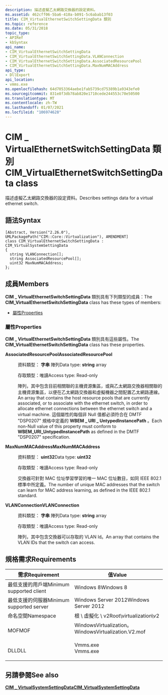 ```yaml
---
description: 描述虛擬乙太網路交換器的設定資料。
ms.assetid: 462cff06-5ba6-410a-b091-5c6abab13f03
title: CIM_VirtualEthernetSwitchSettingData 類別
ms.topic: reference
ms.date: 05/31/2018
topic_type:
- APIRef
- kbSyntax
api_name:
- CIM_VirtualEthernetSwitchSettingData
- CIM_VirtualEthernetSwitchSettingData.VLANConnection
- CIM_VirtualEthernetSwitchSettingData.AssociatedResourcePool
- CIM_VirtualEthernetSwitchSettingData.MaxNumMACAddress
api_type:
- DllExport
api_location:
- vmms.exe
ms.openlocfilehash: 64d7053364aebe1fab5739cd75389b1a9343efe0
ms.sourcegitcommit: 831e8f3db78ab820e1710cede244553c70e50500
ms.translationtype: MT
ms.contentlocale: zh-TW
ms.lasthandoff: 01/07/2021
ms.locfileid: "106974628"
---
```

# <a name="cim_virtualethernetswitchsettingdata-class"></a><span data-ttu-id="c0347-103">CIM \_ VirtualEthernetSwitchSettingData 類別</span><span class="sxs-lookup"><span data-stu-id="c0347-103">CIM\_VirtualEthernetSwitchSettingData class</span></span>

<span data-ttu-id="c0347-104">描述虛擬乙太網路交換器的設定資料。</span><span class="sxs-lookup"><span data-stu-id="c0347-104">Describes settings data for a virtual ethernet switch.</span></span>

## <a name="syntax"></a><span data-ttu-id="c0347-105">語法</span><span class="sxs-lookup"><span data-stu-id="c0347-105">Syntax</span></span>

``` syntax
[Abstract, Version("2.26.0"), UMLPackagePath("CIM::Core::Virtualization"), AMENDMENT]
class CIM_VirtualEthernetSwitchSettingData : CIM_VirtualSystemSettingData
{
  string VLANConnection[];
  string AssociatedResourcePool[];
  uint32 MaxNumMACAddress;
};
```

## <a name="members"></a><span data-ttu-id="c0347-106">成員</span><span class="sxs-lookup"><span data-stu-id="c0347-106">Members</span></span>

<span data-ttu-id="c0347-107">**CIM \_ VirtualEthernetSwitchSettingData** 類別具有下列類型的成員：</span><span class="sxs-lookup"><span data-stu-id="c0347-107">The **CIM\_VirtualEthernetSwitchSettingData** class has these types of members:</span></span>

-   [<span data-ttu-id="c0347-108">屬性</span><span class="sxs-lookup"><span data-stu-id="c0347-108">Properties</span></span>](#properties)

### <a name="properties"></a><span data-ttu-id="c0347-109">屬性</span><span class="sxs-lookup"><span data-stu-id="c0347-109">Properties</span></span>

<span data-ttu-id="c0347-110">**CIM \_ VirtualEthernetSwitchSettingData** 類別具有這些屬性。</span><span class="sxs-lookup"><span data-stu-id="c0347-110">The **CIM\_VirtualEthernetSwitchSettingData** class has these properties.</span></span>

<dl> <dt>

<span data-ttu-id="c0347-111">**AssociatedResourcePool**</span><span class="sxs-lookup"><span data-stu-id="c0347-111">**AssociatedResourcePool**</span></span>
</dt> <dd> <dl> <dt>

<span data-ttu-id="c0347-112">資料類型： **字串** 陣列</span><span class="sxs-lookup"><span data-stu-id="c0347-112">Data type: **string** array</span></span>
</dt> <dt>

<span data-ttu-id="c0347-113">存取類型：唯讀</span><span class="sxs-lookup"><span data-stu-id="c0347-113">Access type: Read-only</span></span>
</dt> </dl>

<span data-ttu-id="c0347-114">陣列，其中包含目前相關聯的主機資源集區，或與乙太網路交換器相關聯的主機資源集區，以便在乙太網路交換器和虛擬機器之間配置乙太網路連線。</span><span class="sxs-lookup"><span data-stu-id="c0347-114">An array that contains the host resource pools that are currently associated, or to associate with the ethernet switch, in order to allocate ethernet connections between the ethernet switch and a virtual machine.</span></span> <span data-ttu-id="c0347-115">這個屬性的每個非 Null 值都必須符合在 DMTF "DSP0207" 規格中定義的 **WBEM \_ URI \_ UntypedInstancePath** 。</span><span class="sxs-lookup"><span data-stu-id="c0347-115">Each non-Null value of this property must conform to **WBEM\_URI\_UntypedInstancePath** as defined in the DMTF "DSP0207" specification.</span></span>

</dd> <dt>

<span data-ttu-id="c0347-116">**MaxNumMACAddress**</span><span class="sxs-lookup"><span data-stu-id="c0347-116">**MaxNumMACAddress**</span></span>
</dt> <dd> <dl> <dt>

<span data-ttu-id="c0347-117">資料類型： **uint32**</span><span class="sxs-lookup"><span data-stu-id="c0347-117">Data type: **uint32**</span></span>
</dt> <dt>

<span data-ttu-id="c0347-118">存取類型：唯讀</span><span class="sxs-lookup"><span data-stu-id="c0347-118">Access type: Read-only</span></span>
</dt> </dl>

<span data-ttu-id="c0347-119">交換器可針對 MAC 位址學習學習的唯一 MAC 位址數目，如同 IEEE 802.1 標準中所定義。</span><span class="sxs-lookup"><span data-stu-id="c0347-119">The number of unique MAC addresses that the switch can learn for MAC address learning, as defined in the IEEE 802.1 standard.</span></span>

</dd> <dt>

<span data-ttu-id="c0347-120">**VLANConnection**</span><span class="sxs-lookup"><span data-stu-id="c0347-120">**VLANConnection**</span></span>
</dt> <dd> <dl> <dt>

<span data-ttu-id="c0347-121">資料類型： **字串** 陣列</span><span class="sxs-lookup"><span data-stu-id="c0347-121">Data type: **string** array</span></span>
</dt> <dt>

<span data-ttu-id="c0347-122">存取類型：唯讀</span><span class="sxs-lookup"><span data-stu-id="c0347-122">Access type: Read-only</span></span>
</dt> </dl>

<span data-ttu-id="c0347-123">陣列，其中包含交換器可以存取的 VLAN Id。</span><span class="sxs-lookup"><span data-stu-id="c0347-123">An array that contains the VLAN IDs that the switch can access.</span></span>

</dd> </dl>

## <a name="requirements"></a><span data-ttu-id="c0347-124">規格需求</span><span class="sxs-lookup"><span data-stu-id="c0347-124">Requirements</span></span>



| <span data-ttu-id="c0347-125">需求</span><span class="sxs-lookup"><span data-stu-id="c0347-125">Requirement</span></span> | <span data-ttu-id="c0347-126">值</span><span class="sxs-lookup"><span data-stu-id="c0347-126">Value</span></span> |
|-------------------------------------|---------------------------------------------------------------------------------------------------------|
| <span data-ttu-id="c0347-127">最低支援的用戶端</span><span class="sxs-lookup"><span data-stu-id="c0347-127">Minimum supported client</span></span><br/> | <span data-ttu-id="c0347-128">Windows 8</span><span class="sxs-lookup"><span data-stu-id="c0347-128">Windows 8</span></span><br/>                                                                                    |
| <span data-ttu-id="c0347-129">最低支援的伺服器</span><span class="sxs-lookup"><span data-stu-id="c0347-129">Minimum supported server</span></span><br/> | <span data-ttu-id="c0347-130">Windows Server 2012</span><span class="sxs-lookup"><span data-stu-id="c0347-130">Windows Server 2012</span></span><br/>                                                                          |
| <span data-ttu-id="c0347-131">命名空間</span><span class="sxs-lookup"><span data-stu-id="c0347-131">Namespace</span></span><br/>                | <span data-ttu-id="c0347-132">根 \\ 虛擬化 \\ v2</span><span class="sxs-lookup"><span data-stu-id="c0347-132">Root\\virtualization\\v2</span></span><br/>                                                                     |
| <span data-ttu-id="c0347-133">MOF</span><span class="sxs-lookup"><span data-stu-id="c0347-133">MOF</span></span><br/>                      | <dl> <span data-ttu-id="c0347-134"><dt>WindowsVirtualization。</dt></span><span class="sxs-lookup"><span data-stu-id="c0347-134"><dt>WindowsVirtualization.V2.mof</dt></span></span> </dl> |
| <span data-ttu-id="c0347-135">DLL</span><span class="sxs-lookup"><span data-stu-id="c0347-135">DLL</span></span><br/>                      | <dl> <span data-ttu-id="c0347-136"><dt>Vmms.exe</dt></span><span class="sxs-lookup"><span data-stu-id="c0347-136"><dt>Vmms.exe</dt></span></span> </dl>                     |



## <a name="see-also"></a><span data-ttu-id="c0347-137">另請參閱</span><span class="sxs-lookup"><span data-stu-id="c0347-137">See also</span></span>

<dl> <dt>

[<span data-ttu-id="c0347-138">**CIM \_ VirtualSystemSettingData**</span><span class="sxs-lookup"><span data-stu-id="c0347-138">**CIM\_VirtualSystemSettingData**</span></span>](cim-virtualsystemsettingdata.md)
</dt> </dl>

 

 





